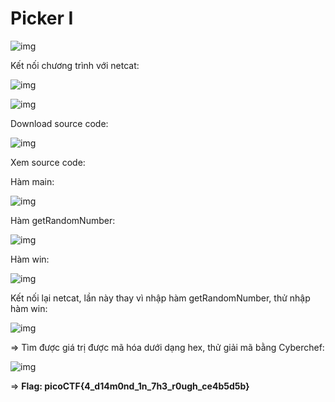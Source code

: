 # Picker I

![img](42)

Kết nối chương trình với netcat: 

![img](43)

![img](44)

Download source code: 

![img](45)

Xem source code:

Hàm main:

![img](46)

Hàm getRandomNumber: 

![img](47)

Hàm win:

![img](48)

Kết nối lại netcat, lần này thay vì nhập hàm getRandomNumber, thử nhập hàm win: 

![img](49)

=> Tìm được giá trị được mã hóa dưới dạng hex, thử giải mã bằng Cyberchef: 

![img](50)

=> **Flag: picoCTF{4_d14m0nd_1n_7h3_r0ugh_ce4b5d5b}**

